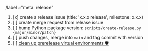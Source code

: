 /label ~"meta: release"

1. [x] create a release issue (title: 'x.x.x release', milestone: x.x.x)
1. [ ] create merge request from release issue
1. [ ] bump Python package version: `scripts/create-release.py {major/minor/patch}`
1. [ ] push changes, merge into `main` and tag commit with version
1. [ ] [clean up prerelease virtual environments 🛡️](https://gitlab.data.bas.ac.uk/MAGIC/assets-tracking-service/-/blob/main/docs/deploy.md#clean-prerelease-virtual-environments)
